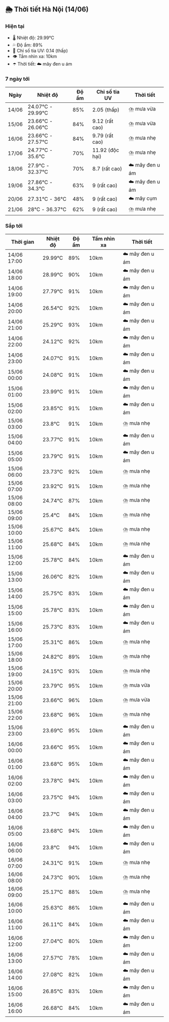 ## 🌦️ Thời tiết Hà Nội (14/06)

### Hiện tại

- 🌡️ Nhiệt độ: 29.99℃
- 💦 Độ ẩm: 89%
- 🌟 Chỉ số tia UV: 0.14 (thấp)
- 👁️ Tầm nhìn xa: 10km
- ☂️ Thời tiết: ☁️ mây đen u ám

### 7 ngày tới

| Ngày | Nhiệt độ | Độ ẩm | Chỉ số tia UV | Thời tiết |
| --- | --- | --- | --- | --- |
| 14/06 | 24.07℃ - 29.99℃ | 85% | 2.05 (thấp) | ⛈️ mưa vừa |
| 15/06 | 23.66℃ - 26.06℃ | 84% | 9.12 (rất cao) | ⛈️ mưa vừa |
| 16/06 | 23.66℃ - 27.57℃ | 84% | 9.79 (rất cao) | ⛈️ mưa nhẹ |
| 17/06 | 24.77℃ - 35.6℃ | 70% | 11.92 (độc hại) | ⛈️ mưa nhẹ |
| 18/06 | 27.9℃ - 32.37℃ | 70% | 8.7 (rất cao) | ☁️ mây đen u ám |
| 19/06 | 27.86℃ - 34.3℃ | 63% | 9 (rất cao) | ☁️ mây đen u ám |
| 20/06 | 27.31℃ - 36℃ | 48% | 9 (rất cao) | ☁️ mây cụm |
| 21/06 | 28℃ - 36.37℃ | 62% | 9 (rất cao) | ⛈️ mưa nhẹ |

### Sắp tới

| Thời gian | Nhiệt độ | Độ ẩm | Tầm nhìn xa | Thời tiết |
| --- | --- | --- | --- | --- |
| 14/06 17:00 | 29.99℃ | 89% | 10km | ☁️ mây đen u ám |
| 14/06 18:00 | 28.99℃ | 90% | 10km | ☁️ mây đen u ám |
| 14/06 19:00 | 27.79℃ | 91% | 10km | ☁️ mây đen u ám |
| 14/06 20:00 | 26.54℃ | 92% | 10km | ☁️ mây đen u ám |
| 14/06 21:00 | 25.29℃ | 93% | 10km | ☁️ mây đen u ám |
| 14/06 22:00 | 24.12℃ | 92% | 10km | ☁️ mây đen u ám |
| 14/06 23:00 | 24.07℃ | 91% | 10km | ☁️ mây đen u ám |
| 15/06 00:00 | 24.08℃ | 91% | 10km | ☁️ mây đen u ám |
| 15/06 01:00 | 23.99℃ | 91% | 10km | ☁️ mây đen u ám |
| 15/06 02:00 | 23.85℃ | 91% | 10km | ☁️ mây đen u ám |
| 15/06 03:00 | 23.8℃ | 91% | 10km | ⛈️ mưa nhẹ |
| 15/06 04:00 | 23.77℃ | 91% | 10km | ☁️ mây đen u ám |
| 15/06 05:00 | 23.79℃ | 91% | 10km | ☁️ mây đen u ám |
| 15/06 06:00 | 23.73℃ | 92% | 10km | ⛈️ mưa nhẹ |
| 15/06 07:00 | 23.92℃ | 91% | 10km | ⛈️ mưa nhẹ |
| 15/06 08:00 | 24.74℃ | 87% | 10km | ⛈️ mưa nhẹ |
| 15/06 09:00 | 25.4℃ | 84% | 10km | ⛈️ mưa nhẹ |
| 15/06 10:00 | 25.67℃ | 84% | 10km | ⛈️ mưa nhẹ |
| 15/06 11:00 | 25.68℃ | 84% | 10km | ⛈️ mưa nhẹ |
| 15/06 12:00 | 25.78℃ | 84% | 10km | ☁️ mây đen u ám |
| 15/06 13:00 | 26.06℃ | 82% | 10km | ☁️ mây đen u ám |
| 15/06 14:00 | 25.75℃ | 83% | 10km | ☁️ mây đen u ám |
| 15/06 15:00 | 25.78℃ | 83% | 10km | ☁️ mây đen u ám |
| 15/06 16:00 | 25.73℃ | 83% | 10km | ☁️ mây đen u ám |
| 15/06 17:00 | 25.31℃ | 86% | 10km | ⛈️ mưa nhẹ |
| 15/06 18:00 | 24.82℃ | 89% | 10km | ⛈️ mưa nhẹ |
| 15/06 19:00 | 24.15℃ | 93% | 10km | ⛈️ mưa nhẹ |
| 15/06 20:00 | 23.79℃ | 95% | 10km | ⛈️ mưa vừa |
| 15/06 21:00 | 23.66℃ | 96% | 10km | ⛈️ mưa vừa |
| 15/06 22:00 | 23.68℃ | 96% | 10km | ⛈️ mưa nhẹ |
| 15/06 23:00 | 23.69℃ | 95% | 10km | ☁️ mây đen u ám |
| 16/06 00:00 | 23.66℃ | 95% | 10km | ☁️ mây đen u ám |
| 16/06 01:00 | 23.68℃ | 95% | 10km | ☁️ mây đen u ám |
| 16/06 02:00 | 23.78℃ | 94% | 10km | ☁️ mây đen u ám |
| 16/06 03:00 | 23.75℃ | 94% | 10km | ☁️ mây đen u ám |
| 16/06 04:00 | 23.7℃ | 94% | 10km | ☁️ mây đen u ám |
| 16/06 05:00 | 23.68℃ | 94% | 10km | ☁️ mây đen u ám |
| 16/06 06:00 | 23.8℃ | 94% | 10km | ☁️ mây đen u ám |
| 16/06 07:00 | 24.31℃ | 91% | 10km | ⛈️ mưa nhẹ |
| 16/06 08:00 | 24.73℃ | 90% | 10km | ⛈️ mưa nhẹ |
| 16/06 09:00 | 25.17℃ | 88% | 10km | ⛈️ mưa nhẹ |
| 16/06 10:00 | 25.63℃ | 86% | 10km | ☁️ mây đen u ám |
| 16/06 11:00 | 26.11℃ | 84% | 10km | ☁️ mây đen u ám |
| 16/06 12:00 | 27.04℃ | 80% | 10km | ☁️ mây đen u ám |
| 16/06 13:00 | 27.57℃ | 78% | 10km | ☁️ mây đen u ám |
| 16/06 14:00 | 27.08℃ | 82% | 10km | ☁️ mây đen u ám |
| 16/06 15:00 | 26.85℃ | 83% | 10km | ☁️ mây đen u ám |
| 16/06 16:00 | 26.68℃ | 84% | 10km | ☁️ mây đen u ám |
